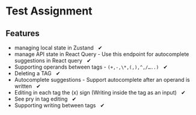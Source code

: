 # Test Assignment

## Features

- managing local state in Zustand &nbsp; ✔
- manage API state in React Query - Use this endpoint for autocomplete suggestions in React query &nbsp; ✔
- Supporting operands between tags - `(+,-,\*,(,),^,/…..)` &nbsp; ✔
- Deleting a TAG &nbsp; ✔
- Autocomplete suggestions - Support autocomplete after an operand is written &nbsp; ✔
- Editing in each tag the (x) sign (Writing inside the tag as an input) &nbsp; ✔
- See pry in tag editing &nbsp; ✔
- Supporting writing between tags &nbsp; ✔
